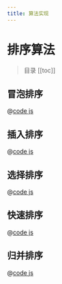```yaml
---
title: 算法实现
---
```

# 排序算法

> 目录
> [[toc]]

## 冒泡排序
@[code js](./code/bubbleSort.js)

## 插入排序
@[code js](./code/insertionSort.js)

## 选择排序
@[code js](./code/selectionSort.js)

## 快速排序
@[code js](./code/quickSort.js)

## 归并排序
@[code js](./code/mergeSort.js)